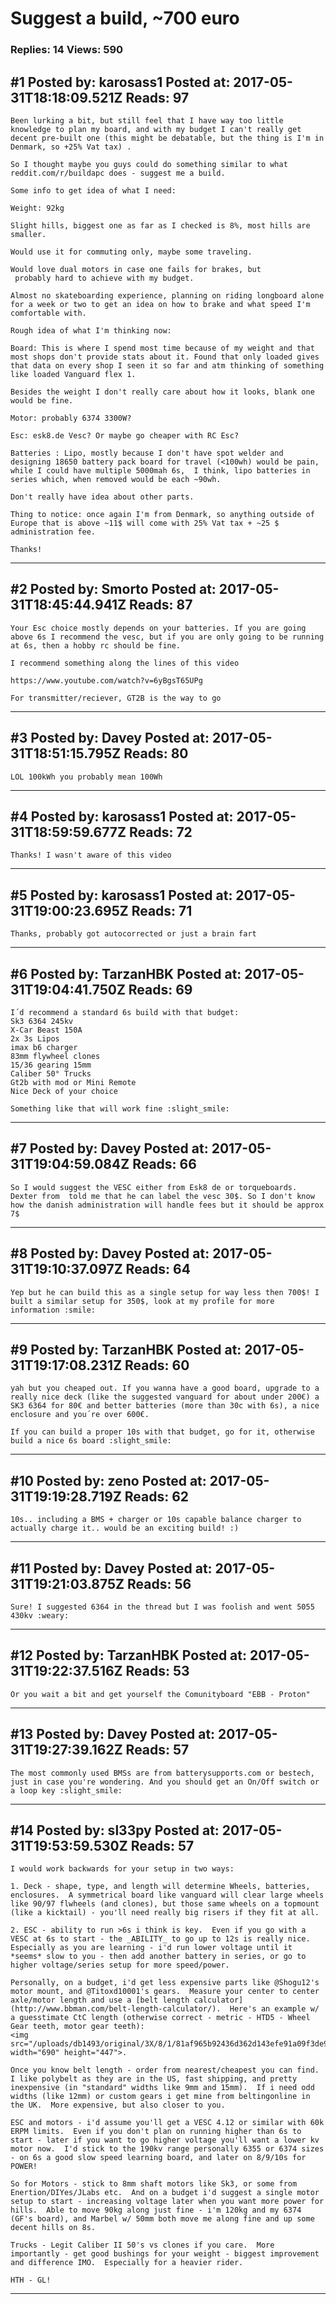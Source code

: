 # Suggest a build, ~700 euro

### Replies: 14 Views: 590

## \#1 Posted by: karosass1 Posted at: 2017-05-31T18:18:09.521Z Reads: 97

```
Been lurking a bit, but still feel that I have way too little knowledge to plan my board, and with my budget I can't really get decent pre-built one (this might be debatable, but the thing is I'm in Denmark, so +25% Vat tax) . 

So I thought maybe you guys could do something similar to what reddit.com/r/buildapc does - suggest me a build. 

Some info to get idea of what I need:

Weight: 92kg

Slight hills, biggest one as far as I checked is 8%, most hills are smaller. 

Would use it for commuting only, maybe some traveling. 

Would love dual motors in case one fails for brakes, but
 probably hard to achieve with my budget. 

Almost no skateboarding experience, planning on riding longboard alone for a week or two to get an idea on how to brake and what speed I'm comfortable with. 

Rough idea of what I'm thinking now:

Board: This is where I spend most time because of my weight and that most shops don't provide stats about it. Found that only loaded gives that data on every shop I seen it so far and atm thinking of something like loaded Vanguard flex 1. 

Besides the weight I don't really care about how it looks, blank one would be fine. 

Motor: probably 6374 3300W?

Esc: esk8.de Vesc? Or maybe go cheaper with RC Esc? 

Batteries : Lipo, mostly because I don't have spot welder and designing 18650 battery pack board for travel (<100wh) would be pain, while I could have multiple 5000mah 6s,  I think, lipo batteries in series which, when removed would be each ~90wh.

Don't really have idea about other parts. 

Thing to notice: once again I'm from Denmark, so anything outside of Europe that is above ~11$ will come with 25% Vat tax + ~25 $ administration fee. 

Thanks!
```

---
## \#2 Posted by: Smorto Posted at: 2017-05-31T18:45:44.941Z Reads: 87

```
Your Esc choice mostly depends on your batteries. If you are going above 6s I recommend the vesc, but if you are only going to be running at 6s, then a hobby rc should be fine.

I recommend something along the lines of this video

https://www.youtube.com/watch?v=6yBgsT65UPg

For transmitter/reciever, GT2B is the way to go
```

---
## \#3 Posted by: Davey Posted at: 2017-05-31T18:51:15.795Z Reads: 80

```
LOL 100kWh you probably mean 100Wh
```

---
## \#4 Posted by: karosass1 Posted at: 2017-05-31T18:59:59.677Z Reads: 72

```
Thanks! I wasn't aware of this video
```

---
## \#5 Posted by: karosass1 Posted at: 2017-05-31T19:00:23.695Z Reads: 71

```
Thanks, probably got autocorrected or just a brain fart
```

---
## \#6 Posted by: TarzanHBK Posted at: 2017-05-31T19:04:41.750Z Reads: 69

```
I´d recommend a standard 6s build with that budget:
Sk3 6364 245kv
X-Car Beast 150A
2x 3s Lipos
imax b6 charger
83mm flywheel clones
15/36 gearing 15mm
Caliber 50° Trucks
Gt2b with mod or Mini Remote
Nice Deck of your choice

Something like that will work fine :slight_smile:
```

---
## \#7 Posted by: Davey Posted at: 2017-05-31T19:04:59.084Z Reads: 66

```
So I would suggest the VESC either from Esk8 de or torqueboards. Dexter from  told me that he can label the vesc 30$. So I don't know how the danish administration will handle fees but it should be approx 7$
```

---
## \#8 Posted by: Davey Posted at: 2017-05-31T19:10:37.097Z Reads: 64

```
Yep but he can build this as a single setup for way less then 700$! I built a similar setup for 350$, look at my profile for more information :smile:
```

---
## \#9 Posted by: TarzanHBK Posted at: 2017-05-31T19:17:08.231Z Reads: 60

```
yah but you cheaped out. If you wanna have a good board, upgrade to a really nice deck (like the suggested vanguard for about under 200€) a SK3 6364 for 80€ and better batteries (more than 30c with 6s), a nice enclosure and you´re over 600€.

If you can build a proper 10s with that budget, go for it, otherwise build a nice 6s board :slight_smile:
```

---
## \#10 Posted by: zeno Posted at: 2017-05-31T19:19:28.719Z Reads: 62

```
10s.. including a BMS + charger or 10s capable balance charger to actually charge it.. would be an exciting build! :)
```

---
## \#11 Posted by: Davey Posted at: 2017-05-31T19:21:03.875Z Reads: 56

```
Sure! I suggested 6364 in the thread but I was foolish and went 5055 430kv :weary:
```

---
## \#12 Posted by: TarzanHBK Posted at: 2017-05-31T19:22:37.516Z Reads: 53

```
Or you wait a bit and get yourself the Comunityboard "EBB - Proton"
```

---
## \#13 Posted by: Davey Posted at: 2017-05-31T19:27:39.162Z Reads: 57

```
The most commonly used BMSs are from batterysupports.com or bestech, just in case you're wondering. And you should get an On/Off switch or a loop key :slight_smile:
```

---
## \#14 Posted by: sl33py Posted at: 2017-05-31T19:53:59.530Z Reads: 57

```
I would work backwards for your setup in two ways:

1. Deck - shape, type, and length will determine Wheels, batteries, enclosures.  A symmetrical board like vanguard will clear large wheels like 90/97 flwheels (and clones), but those same wheels on a topmount (like a kicktail) - you'll need really big risers if they fit at all.

2. ESC - ability to run >6s i think is key.  Even if you go with a VESC at 6s to start - the _ABILITY_ to go up to 12s is really nice.  Especially as you are learning - i'd run lower voltage until it *seems* slow to you - then add another battery in series, or go to higher voltage/series setup for more speed/power.

Personally, on a budget, i'd get less expensive parts like @Shogu12's motor mount, and @Titoxd10001's gears.  Measure your center to center axle/motor length and use a [belt length calculator](http://www.bbman.com/belt-length-calculator/).  Here's an example w/ a guesstimate CtC length (otherwise correct - metric - HTD5 - Wheel Gear teeth, motor gear teeth):
<img src="/uploads/db1493/original/3X/8/1/81af965b92436d362d143efe91a09f3de957085e.JPG" width="690" height="447">.

Once you know belt length - order from nearest/cheapest you can find.  I like polybelt as they are in the US, fast shipping, and pretty inexpensive (in "standard" widths like 9mm and 15mm).  If i need odd widths (like 12mm) or custom gears i get mine from beltingonline in the UK.  More expensive, but also closer to you.

ESC and motors - i'd assume you'll get a VESC 4.12 or similar with 60k ERPM limits.  Even if you don't plan on running higher than 6s to start - later if you want to go higher voltage you'll want a lower kv motor now.  I'd stick to the 190kv range personally 6355 or 6374 sizes - on 6s a good slow speed learning board, and later on 8/9/10s for POWER!

So for Motors - stick to 8mm shaft motors like Sk3, or some from Enertion/DIYes/JLabs etc.  And on a budget i'd suggest a single motor setup to start - increasing voltage later when you want more power for hills.  Able to move 90kg along just fine - i'm 120kg and my 6374 (GF's board), and Marbel w/ 50mm both move me along fine and up some decent hills on 8s.

Trucks - Legit Caliber II 50's vs clones if you care.  More importantly - get good bushings for your weight - biggest improvement and difference IMO.  Especially for a heavier rider.

HTH - GL!
```

---
